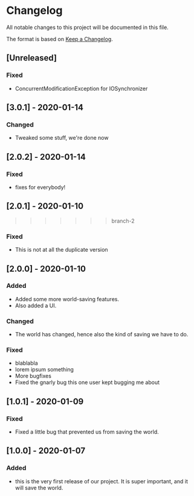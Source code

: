 # Changelog
All notable changes to this project will be documented in this file.

The format is based on [Keep a Changelog](http://keepachangelog.com/en/1.0.0/).

## [Unreleased]
### Fixed
- ConcurrentModificationException for IOSynchronizer

## [3.0.1] - 2020-01-14
### Changed
- Tweaked some stuff, we're done now

## [2.0.2] - 2020-01-14
### Fixed
- fixes for everybody!

## [2.0.1] - 2020-01-10
>>>>>>> branch-2
### Fixed
- This is not at all the duplicate version

## [2.0.0] - 2020-01-10
### Added
- Added some more world-saving features.
- Also added a UI.

### Changed
- The world has changed, hence also the kind of saving we have to do.

### Fixed
- blablabla
- lorem ipsum something
- More bugfixes
- Fixed the gnarly bug this one user kept bugging me about

## [1.0.1] - 2020-01-09
### Fixed
- Fixed a little bug that prevented us from saving the world.

## [1.0.0] - 2020-01-07
### Added
- this is the very first release of our project. It is super important,
  and it will save the world.
